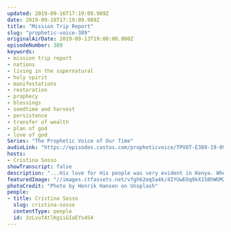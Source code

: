 ```yaml
---
updated: 2019-09-16T17:19:09.989Z
date: 2019-09-16T17:19:09.989Z
title: "Mission Trip Report"
slug: "prophetic-voice-389"
originalAirDate: 2019-09-13T19:00:00.000Z
episodeNumber: 389
keywords:
- mission trip report
- nations
- living in the supernatural
- holy spirit
- manifestations
- restoration
- prophecy
- blessings
- seedtime and harvest
- persistence
- transfer of wealth
- plan of god
- love of god
Series: "The Prophetic Voice of Our Time"
audioLink: "https://episodes.castos.com/propheticvoice/TPVOT-E389-19-09-14-15-Mission-Trip-Report.mp3"
hosts:
- Cristina Sosso
showTranscript: false
description: "...His love for His people was very evident in Kenya. When He sends me to prophesy to a given nation such as Germany and France, I am always overwhelmed on the mercy and the love of God towards His people. Every given nation has a different spiritual atmosphere, challenges, strongman, and strongholds to bind and pull down. In Germany, me and Joshua were sent there to prophesy...\n"
featuredImage: "//images.ctfassets.net/vfgh62eq5a4k/4IYUwEOq9kX1S8hWUMZhe1/968bb484810a65cabd68c3f9f1dc58cc/henrik-hansen-U4KIUpJFmcg-unsplash.jpg"
photoCredit: "Photo by Henrik Hansen on Unsplash"
people:
- title: Cristina Sosso
  slug: cristina-sosso
  contentType: people
  id: 3zLvufAtlKgiiGIaEYs4S4
---
```

